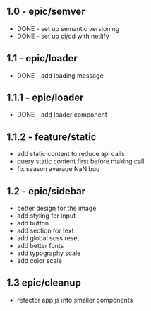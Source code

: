 ## 1.0 - epic/semver

- DONE - set up semantic versioning
- DONE - set up ci/cd with netlify

## 1.1 - epic/loader

- DONE - add loading message

## 1.1.1 - epic/loader

- DONE - add loader component

## 1.1.2 - feature/static

- add static content to reduce api calls
- query static content first before making call
- fix season average NaN bug

## 1.2 - epic/sidebar

- better design for the image
- add styling for input
- add button
- add section for text
- add global scss reset
- add better fonts
- add typography scale
- add color scale

## 1.3 epic/cleanup

- refactor app.js into smaller components
